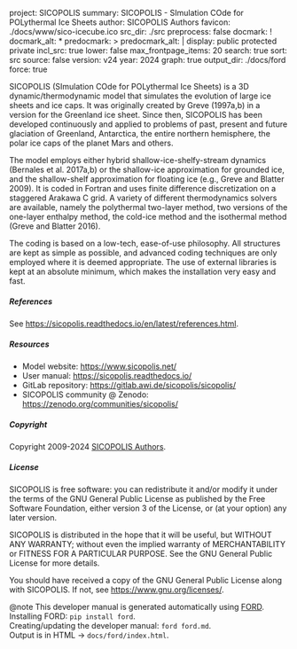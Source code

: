 project: SICOPOLIS
summary: SICOPOLIS - SImulation COde for POLythermal Ice Sheets
author: SICOPOLIS Authors
favicon: ./docs/www/sico-icecube.ico
src_dir: ./src
preprocess: false
docmark: !
docmark_alt: *
predocmark: >
predocmark_alt: |
display: public
         protected
         private
incl_src: true
lower: false
max_frontpage_items: 20
search: true
sort: src
source: false
version: v24
year: 2024
graph: true
output_dir: ./docs/ford
force: true

SICOPOLIS (SImulation COde for POLythermal Ice Sheets) is a 3D dynamic/thermodynamic model that simulates the evolution of large ice sheets and ice caps. It was originally created by Greve (1997a,b) in a version for the Greenland ice sheet. Since then, SICOPOLIS has been developed continuously and applied to problems of past, present and future glaciation of Greenland, Antarctica, the entire northern hemisphere, the polar ice caps of the planet Mars and others.

The model employs either hybrid shallow-ice-shelfy-stream dynamics (Bernales et al. 2017a,b) or the shallow-ice approximation for grounded ice, and the shallow-shelf approximation for floating ice (e.g., Greve and Blatter 2009). It is coded in Fortran and uses finite difference discretization on a staggered Arakawa C grid. A variety of different thermodynamics solvers are available, namely the polythermal two-layer method, two versions of the one-layer enthalpy method, the cold-ice method and the isothermal method (Greve and Blatter 2016).

The coding is based on a low-tech, ease-of-use philosophy. All structures are kept as simple as possible, and advanced coding techniques are only employed where it is deemed appropriate. The use of external libraries is kept at an absolute minimum, which makes the installation very easy and fast.

##### References

See <https://sicopolis.readthedocs.io/en/latest/references.html>.

##### Resources

- Model website: <https://www.sicopolis.net/>  
- User manual: <https://sicopolis.readthedocs.io/>  
- GitLab repository: <https://gitlab.awi.de/sicopolis/sicopolis/>  
- SICOPOLIS community @ Zenodo: <https://zenodo.org/communities/sicopolis/>

##### Copyright

Copyright 2009-2024 [SICOPOLIS Authors](https://sicopolis.readthedocs.io/en/latest/introduction.html#authorship).

##### License

SICOPOLIS is free software: you can redistribute it and/or modify it under the terms of the GNU General Public License as published by the Free Software Foundation, either version 3 of the License, or (at your option) any later version.

SICOPOLIS is distributed in the hope that it will be useful, but WITHOUT ANY WARRANTY; without even the implied warranty of MERCHANTABILITY or FITNESS FOR A PARTICULAR PURPOSE. See the GNU General Public License for more details.

You should have received a copy of the GNU General Public License along with SICOPOLIS. If not, see <https://www.gnu.org/licenses/>.

@note
This developer manual is generated automatically using [FORD](https://github.com/Fortran-FOSS-Programmers/ford).  
Installing FORD: `pip install ford`.  
Creating/updating the developer manual: `ford ford.md`.  
Output is in HTML -> `docs/ford/index.html`.

